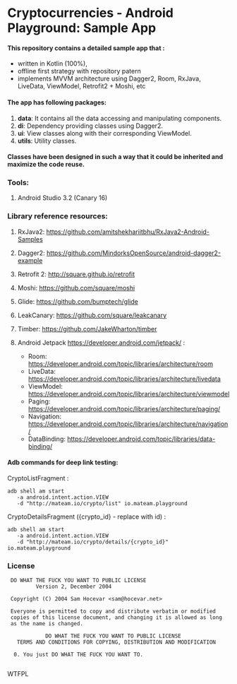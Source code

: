 # Cryptocurrencies -  Android Playground: Sample App

#### This repository contains a detailed sample app that : 
- written in Kotlin (100%),  
- offline first strategy with repository patern 
- implements MVVM architecture using Dagger2, Room, RxJava, LiveData, ViewModel, Retrofit2 + Moshi, etc

#### The app has following packages:
1. **data**: It contains all the data accessing and manipulating components.
2. **di**: Dependency providing classes using Dagger2.
3. **ui**: View classes along with their corresponding ViewModel.
4. **utils**: Utility classes.

#### Classes have been designed in such a way that it could be inherited and maximize the code reuse.

### Tools: 
1. Android Studio 3.2 (Canary 16)

### Library reference resources:
1. RxJava2: https://github.com/amitshekhariitbhu/RxJava2-Android-Samples
2. Dagger2: https://github.com/MindorksOpenSource/android-dagger2-example
3. Retrofit 2: http://square.github.io/retrofit
4. Moshi: https://github.com/square/moshi
5. Glide: https://github.com/bumptech/glide
6. LeakCanary: https://github.com/square/leakcanary
7. Timber: https://github.com/JakeWharton/timber

8. Android Jetpack https://developer.android.com/jetpack/  : 
   - Room: https://developer.android.com/topic/libraries/architecture/room
   - LiveData: https://developer.android.com/topic/libraries/architecture/livedata
   - ViewModel: https://developer.android.com/topic/libraries/architecture/viewmodel
   - Paging: https://developer.android.com/topic/libraries/architecture/paging/
   - Navigation: https://developer.android.com/topic/libraries/architecture/navigation/
   - DataBinding: https://developer.android.com/topic/libraries/data-binding/
     
#### Adb commands for deep link testing:
CryptoListFragment : 

```
adb shell am start 
   -a android.intent.action.VIEW 
   -d "http://mateam.io/crypto/list" io.mateam.playground
   ```
CryptoDetailsFragment ({crypto_id} - replace with id) :

```
adb shell am start 
   -a android.intent.action.VIEW 
   -d "http://mateam.io/crypto/details/{crypto_id}" io.mateam.playground 
  ```	
		
  
### License
```
 DO WHAT THE FUCK YOU WANT TO PUBLIC LICENSE 
         Version 2, December 2004 

 Copyright (C) 2004 Sam Hocevar <sam@hocevar.net> 

 Everyone is permitted to copy and distribute verbatim or modified 
 copies of this license document, and changing it is allowed as long 
 as the name is changed. 

            DO WHAT THE FUCK YOU WANT TO PUBLIC LICENSE 
   TERMS AND CONDITIONS FOR COPYING, DISTRIBUTION AND MODIFICATION 

  0. You just DO WHAT THE FUCK YOU WANT TO.
  
```
<a href="http://www.wtfpl.net/"><img
       src="http://www.wtfpl.net/wp-content/uploads/2012/12/wtfpl-badge-4.png"
       width="80" height="15" alt="WTFPL" /></a>
       
